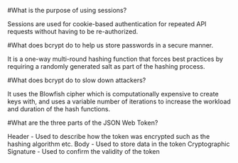 #What is the purpose of using sessions?

Sessions are used for cookie-based authentication for repeated API requests without having to be re-authorized.

#What does bcrypt do to help us store passwords in a secure manner.

It is a one-way multi-round hashing function that forces best practices by requiring a randomly generated salt as part of the hashing process.

#What does bcrypt do to slow down attackers?

It uses the Blowfish cipher which is computationally expensive to create keys with, and uses a variable number of iterations to increase the workload and duration of the hash functions.

#What are the three parts of the JSON Web Token?

Header - Used to describe how the token was encrypted such as the hashing algorithm etc.
Body - Used to store data in the token
Cryptographic Signature - Used to confirm the validity of the token